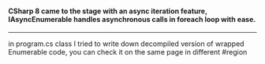 
#### CSharp 8 came to the stage with an async iteration feature, IAsyncEnumerable<T> handles asynchronous calls in foreach loop with ease.
---
in program.cs class I tried to write down decompiled version of wrapped Enumerable code, you can check it on the same page in different #region
